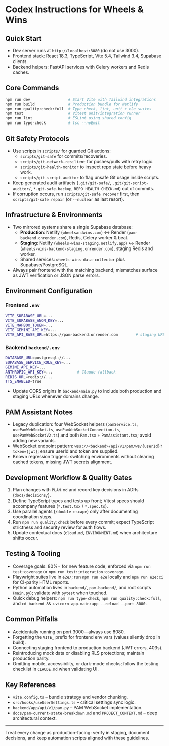 # Codex Instructions for Wheels & Wins

## Quick Start
- Dev server runs at `http://localhost:8080` (do not use 3000).
- Frontend stack: React 18.3, TypeScript, Vite 5.4, Tailwind 3.4, Supabase clients.
- Backend helpers: FastAPI services with Celery workers and Redis caches.

## Core Commands
```bash
npm run dev                 # Start Vite with Tailwind integrations
npm run build               # Production bundle for Netlify
npm run quality:check:full  # Type check, lint, unit + e2e suites
npm test                    # Vitest unit/integration runner
npm run lint                # ESLint using shared config
npm run type-check          # tsc --noEmit
```

## Git Safety Protocols
- Use scripts in `scripts/` for guarded Git actions:
  - `scripts/git-safe` for commits/recoveries.
  - `scripts/git-network-resilient` for pushes/pulls with retry logic.
  - `scripts/git-health-monitor` to inspect repo state before heavy work.
  - `scripts/git-script-auditor` to flag unsafe Git usage inside scripts.
- Keep generated audit artifacts (`.git/git-safe/`, `.git/git-script-auditor/`, `*.git-safe.backup`, `REPO_HEALTH_CHECK.md`) out of commits.
- If corruption occurs, run `scripts/git-safe recover` first, then `scripts/git-safe repair` (or `--nuclear` as last resort).

## Infrastructure & Environments
- Two mirrored systems share a single Supabase database:
  - **Production**: Netlify (`wheelsandwins.com`) ↔ Render (`pam-backend.onrender.com`), Redis, Celery worker & beat.
  - **Staging**: Netlify (`wheels-wins-staging.netlify.app`) ↔ Render (`wheels-wins-backend-staging.onrender.com`), staging Redis and worker.
  - Shared services: `wheels-wins-data-collector` plus Supabase/PostgreSQL.
- Always pair frontend with the matching backend; mismatches surface as JWT verification or JSON parse errors.

## Environment Configuration
### Frontend `.env`
```bash
VITE_SUPABASE_URL=...
VITE_SUPABASE_ANON_KEY=...
VITE_MAPBOX_TOKEN=...
VITE_GEMINI_API_KEY=...
VITE_API_BASE_URL=https://pam-backend.onrender.com        # staging URL in staging builds
```

### Backend `backend/.env`
```bash
DATABASE_URL=postgresql://...
SUPABASE_SERVICE_ROLE_KEY=...
GEMINI_API_KEY=...
ANTHROPIC_API_KEY=...           # Claude fallback
REDIS_URL=redis://...
TTS_ENABLED=true
```
- Update CORS origins in `backend/main.py` to include both production and staging URLs whenever domains change.

## PAM Assistant Notes
- Legacy duplication: four WebSocket helpers (`pamService.ts`, `usePamWebSocket.ts`, `usePamWebSocketConnection.ts`, `usePamWebSocketV2.ts`) and both `Pam.tsx` + `PamAssistant.tsx`; avoid adding new variants.
- WebSocket endpoint pattern: `wss://<backend>/api/v1/pam/ws/{userId}?token={jwt}`; ensure userId and token are supplied.
- Known regression triggers: switching environments without clearing cached tokens, missing JWT secrets alignment.

## Development Workflow & Quality Gates
1. Plan changes with `PLAN.md` and record key decisions in ADRs (`docs/decisions/`).
2. Define TypeScript types and tests up front; Vitest specs should accompany features (`*.test.tsx` / `*.spec.ts`).
3. Use parallel agents (`/double escape`) only after documenting coordination steps.
4. Run `npm run quality:check` before every commit; expect TypeScript strictness and security review for auth flows.
5. Update contextual docs (`cloud.md`, `ENVIRONMENT.md`) when architecture shifts occur.

## Testing & Tooling
- Coverage goals: 80%+ for new feature code, enforced via `npm run test:coverage` or `npm run test:integration:coverage`.
- Playwright suites live in `e2e/`; run `npm run e2e` locally and `npm run e2e:ci` for CI-parity HTML reports.
- Python automation lives in `backend/`, `pam-backend/`, and root scripts (`main.py`); validate with `pytest` when touched.
- Quick debug helpers: `npm run type-check`, `npm run quality:check:full`, and `cd backend && uvicorn app.main:app --reload --port 8000`.

## Common Pitfalls
- Accidentally running on port 3000—always use 8080.
- Forgetting the `VITE_` prefix for frontend env vars (values silently drop in build).
- Connecting staging frontend to production backend (JWT errors, 403s).
- Reintroducing mock data or disabling RLS protections; maintain production parity.
- Omitting mobile, accessibility, or dark-mode checks; follow the testing checklist in `CLAUDE.md` when validating UI.

## Key References
- `vite.config.ts` – bundle strategy and vendor chunking.
- `src/hooks/useUserSettings.ts` – critical settings sync logic.
- `backend/app/api/v1/pam.py` – PAM WebSocket implementation.
- `docs/pam-current-state-breakdown.md` and `PROJECT_CONTEXT.md` – deep architectural context.

---
Treat every change as production-facing: verify in staging, document decisions, and keep automation scripts aligned with these guidelines.
